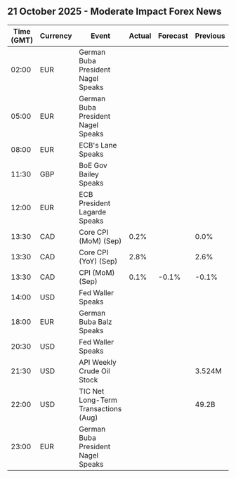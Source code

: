 ## 21 October 2025 - Moderate Impact Forex News

| Time (GMT) | Currency | Event | Actual | Forecast | Previous |
|------|----------|-------|--------|----------|----------|
| 02:00 | EUR | German Buba President Nagel Speaks |  |  |  |
| 05:00 | EUR | German Buba President Nagel Speaks |  |  |  |
| 08:00 | EUR | ECB's Lane Speaks |  |  |  |
| 11:30 | GBP | BoE Gov Bailey Speaks |  |  |  |
| 12:00 | EUR | ECB President Lagarde Speaks |  |  |  |
| 13:30 | CAD | Core CPI (MoM) (Sep) | 0.2% |  | 0.0% |
| 13:30 | CAD | Core CPI (YoY) (Sep) | 2.8% |  | 2.6% |
| 13:30 | CAD | CPI (MoM) (Sep) | 0.1% | -0.1% | -0.1% |
| 14:00 | USD | Fed Waller Speaks |  |  |  |
| 18:00 | EUR | German Buba Balz Speaks |  |  |  |
| 20:30 | USD | Fed Waller Speaks |  |  |  |
| 21:30 | USD | API Weekly Crude Oil Stock |  |  | 3.524M |
| 22:00 | USD | TIC Net Long-Term Transactions (Aug) |  |  | 49.2B |
| 23:00 | EUR | German Buba President Nagel Speaks |  |  |  |
